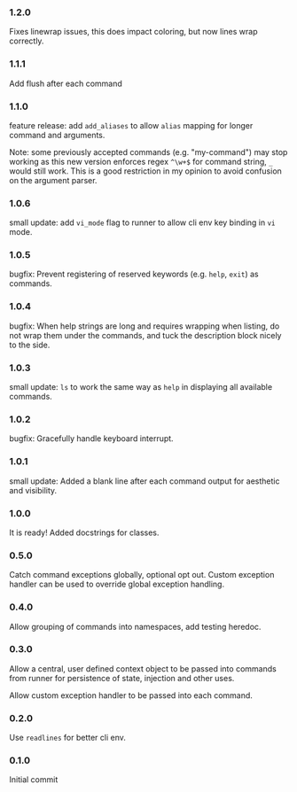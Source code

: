 ### 1.2.0

Fixes linewrap issues, this does impact coloring, but now lines wrap correctly.

### 1.1.1

Add flush after each command

### 1.1.0

feature release: add `add_aliases` to allow `alias` mapping for longer command and arguments. 

Note: some previously accepted commands (e.g. "my-command") may stop working as this new version enforces regex `^\w+$` for command string, `_` would still work. This is a good restriction in my opinion to avoid confusion on the argument parser.

### 1.0.6

small update: add `vi_mode` flag to runner to allow cli env key binding in `vi` mode.

### 1.0.5

bugfix: Prevent registering of reserved keywords (e.g. `help`, `exit`) as commands.

### 1.0.4

bugfix: When help strings are long and requires wrapping when listing, do not wrap them under the commands, and tuck the description block nicely to the side.

### 1.0.3

small update: `ls` to work the same way as `help` in displaying all available commands.

### 1.0.2

bugfix: Gracefully handle keyboard interrupt.

### 1.0.1

small update: Added a blank line after each command output for aesthetic and visibility.

### 1.0.0

It is ready! Added docstrings for classes.

### 0.5.0

Catch command exceptions globally, optional opt out. Custom exception handler can be used to override global exception handling.

### 0.4.0

Allow grouping of commands into namespaces, add testing heredoc.

### 0.3.0

Allow a central, user defined context object to be passed into commands from runner for persistence of state, injection and other uses.

Allow custom exception handler to be passed into each command.

### 0.2.0

Use `readlines` for better cli env.

### 0.1.0

Initial commit
